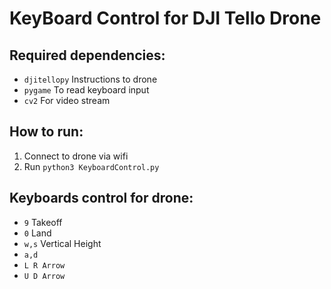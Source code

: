 # KeyBoard Control for DJI Tello Drone

## Required dependencies:
* `djitellopy`        Instructions to drone
* `pygame`            To read keyboard input
* `cv2`               For video stream


## How to run:
1. Connect to drone via wifi
2. Run `python3 KeyboardControl.py`

## Keyboards control for drone:
* `9`      Takeoff
* `0`      Land
* `w,s`    Vertical Height
* `a,d`   
* `L R Arrow`
* `U D Arrow`
